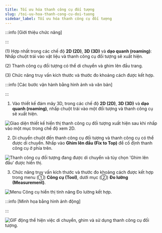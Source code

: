 ```yaml
---
title: Tối ưu hóa thanh công cụ đối tượng
slug: /toi-uu-hoa-thanh-cong-cu-doi-tuong
sidebar_label: Tối ưu hóa thanh công cụ đối tượng
---
```


:::info [Giới thiệu chức năng]

:::

(1) Hợp nhất trong các chế độ **2D (2D)**, **3D (3D)** và **dạo quanh (roaming)**: Nhấp chuột trái vào vật liệu và thanh công cụ đối tượng sẽ xuất hiện.

(2) Thanh công cụ đối tượng có thể di chuyển và ghim lên đầu trang.

(3) Chức năng truy vấn kích thước và thước đo khoảng cách được kết hợp.

:::info [Các bước vận hành bằng hình ảnh và văn bản]

:::

1. Vào thiết kế đám mây 3D, trong các chế độ **2D (2D)**, **3D (3D)** và **dạo quanh (roaming)**, nhấp chuột trái vào một đối tượng và thanh công cụ sẽ xuất hiện.

![Giao diện thiết kế hiển thị thanh công cụ đối tượng xuất hiện sau khi nhấp vào một mục trong chế độ xem 2D.](https://storage.googleapis.com/jegavn_kb/images/7b5dfe3d-0762-429b-8892-d293d5e66fd5.png)

2. Di chuyển chuột đến thanh công cụ đối tượng và thanh công cụ có thể được di chuyển. Nhấp vào **Ghim lên đầu (Fix to Top)** để cố định thanh công cụ ở phía trên.

![Thanh công cụ đối tượng đang được di chuyển và tùy chọn 'Ghim lên đầu' được hiển thị.](https://storage.googleapis.com/jegavn_kb/images/821cd997-6ff3-4ed3-ac16-47d0df7bdf63.png)

3. Chức năng truy vấn kích thước và thước đo khoảng cách được kết hợp trong menu (①) **Công cụ (Tool)**, dưới mục (②) **Đo lường (Measurement)**.

![Menu Công cụ hiển thị tính năng Đo lường kết hợp.](https://storage.googleapis.com/jegavn_kb/images/dc470348-40f0-4db8-838c-edd4faa81c5a.png)

:::info [Minh họa bằng hình ảnh động]

:::

![GIF động thể hiện việc di chuyển, ghim và sử dụng thanh công cụ đối tượng.](https://storage.googleapis.com/jegavn_kb/images/4c21d106-ae93-47c7-83cd-e64f8a58a15a.gif)